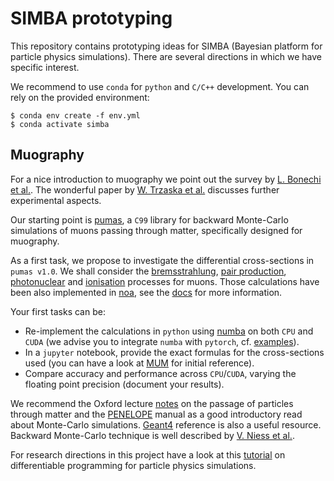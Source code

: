 # SIMBA prototyping

This repository contains prototyping ideas for SIMBA (Bayesian platform for particle physics simulations). There are several directions in which we have specific interest.

We recommend to use `conda` for `python` and `C/C++` development. You can rely on the provided environment:
```
$ conda env create -f env.yml
$ conda activate simba 
```

## Muography 

For a nice introduction to muography we point out the survey by [L. Bonechi et al.](https://arxiv.org/abs/1906.03934).
The wonderful paper by [W. Trzaska et al.](https://arxiv.org/abs/1902.00868) discusses further experimental aspects.

Our starting point is [pumas](https://github.com/niess/pumas), a `C99` library for backward Monte-Carlo simulations of muons passing through matter, specifically designed for muography. 


As a first task, we propose to investigate the differential cross-sections in `pumas v1.0`. 
We shall consider the 
[bremsstrahlung](https://github.com/niess/pumas/blob/d04dce6388bc0928e7bd6912d5b364df4afa1089/src/pumas.c#L9155), 
[pair production](https://github.com/niess/pumas/blob/d04dce6388bc0928e7bd6912d5b364df4afa1089/src/pumas.c#L9221),
[photonuclear](https://github.com/niess/pumas/blob/d04dce6388bc0928e7bd6912d5b364df4afa1089/src/pumas.c#L9515) 
and
[ionisation](https://github.com/niess/pumas/blob/d04dce6388bc0928e7bd6912d5b364df4afa1089/src/pumas.c#L9620) 
processes for muons. 
Those calculations have been also implemented in [noa](https://github.com/grinisrit/noa), 
see the [docs](https://github.com/grinisrit/noa/blob/master/docs/pms/muons.ipynb) for more information. 

Your first tasks can be:  

 * Re-implement the calculations in `python` using [numba](https://colab.research.google.com/github/cbernet/maldives/blob/master/numba/numba_cuda.ipynb) on both `CPU` and `CUDA` (we advise you to integrate `numba` with `pytorch`, cf. [examples](https://gist.github.com/grinisrit/280e4f14b17fe5ee37e2e254700d9fd0)). 
 * In a `jupyter` notebook, provide the exact formulas for the cross-sections used (you can have a look at [MUM](https://arxiv.org/abs/hep-ph/0010322) for initial reference).
 * Compare accuracy and performance across `CPU`/`CUDA`, varying the floating point precision (document your results).

We recommend the Oxford lecture [notes](https://www2.physics.ox.ac.uk/sites/default/files/Passage.pdf) 
on the passage of particles through matter and 
the [PENELOPE](https://www.oecd-nea.org/science/docs/2011/nsc-doc2011-5) manual 
as a good introductory read about Monte-Carlo simulations. 
[Geant4](https://geant4-userdoc.web.cern.ch/UsersGuides/PhysicsReferenceManual/fo/PhysicsReferenceManual.pdf)
reference is also a useful resource.
Backward Monte-Carlo technique is well described by [V. Niess et al.](https://arxiv.org/abs/1705.05636).

 For research directions in this project have a look at 
 this [tutorial](https://github.com/grinisrit/noa/blob/master/docs/pms/differentiable_programming_pms.ipynb) 
 on differentiable programming for particle physics simulations. 